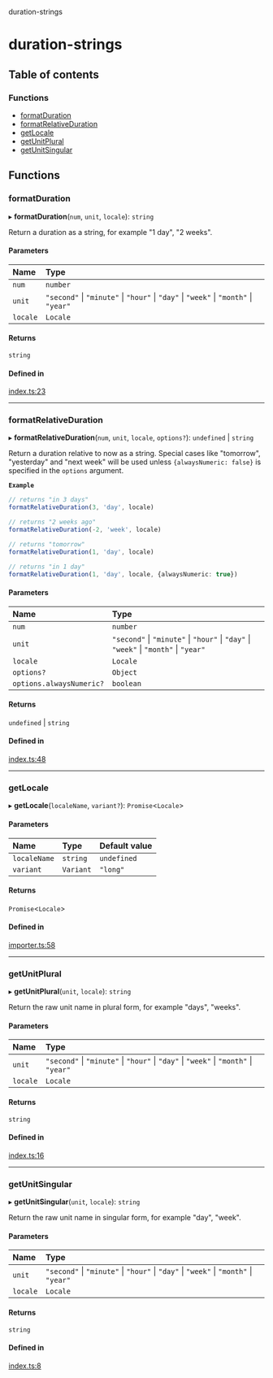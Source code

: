 duration-strings

# duration-strings

## Table of contents

### Functions

- [formatDuration](README.md#formatduration)
- [formatRelativeDuration](README.md#formatrelativeduration)
- [getLocale](README.md#getlocale)
- [getUnitPlural](README.md#getunitplural)
- [getUnitSingular](README.md#getunitsingular)

## Functions

### formatDuration

▸ **formatDuration**(`num`, `unit`, `locale`): `string`

Return a duration as a string, for example "1 day", "2 weeks".

#### Parameters

| Name | Type |
| :------ | :------ |
| `num` | `number` |
| `unit` | ``"second"`` \| ``"minute"`` \| ``"hour"`` \| ``"day"`` \| ``"week"`` \| ``"month"`` \| ``"year"`` |
| `locale` | `Locale` |

#### Returns

`string`

#### Defined in

[index.ts:23](https://github.com/amagee/duration-strings/blob/16cb496/src/index.ts#L23)

___

### formatRelativeDuration

▸ **formatRelativeDuration**(`num`, `unit`, `locale`, `options?`): `undefined` \| `string`

Return a duration relative to now as a string. Special cases
like "tomorrow", "yesterday" and "next week" will be used unless
`{alwaysNumeric: false}` is specified in the `options` argument.

**`Example`**

```ts
// returns "in 3 days"
formatRelativeDuration(3, 'day', locale)

// returns "2 weeks ago"
formatRelativeDuration(-2, 'week', locale)

// returns "tomorrow"
formatRelativeDuration(1, 'day', locale)

// returns "in 1 day"
formatRelativeDuration(1, 'day', locale, {alwaysNumeric: true})
```

#### Parameters

| Name | Type |
| :------ | :------ |
| `num` | `number` |
| `unit` | ``"second"`` \| ``"minute"`` \| ``"hour"`` \| ``"day"`` \| ``"week"`` \| ``"month"`` \| ``"year"`` |
| `locale` | `Locale` |
| `options?` | `Object` |
| `options.alwaysNumeric?` | `boolean` |

#### Returns

`undefined` \| `string`

#### Defined in

[index.ts:48](https://github.com/amagee/duration-strings/blob/16cb496/src/index.ts#L48)

___

### getLocale

▸ **getLocale**(`localeName`, `variant?`): `Promise`<`Locale`\>

#### Parameters

| Name | Type | Default value |
| :------ | :------ | :------ |
| `localeName` | `string` | `undefined` |
| `variant` | `Variant` | `"long"` |

#### Returns

`Promise`<`Locale`\>

#### Defined in

[importer.ts:58](https://github.com/amagee/duration-strings/blob/16cb496/src/importer.ts#L58)

___

### getUnitPlural

▸ **getUnitPlural**(`unit`, `locale`): `string`

Return the raw unit name in plural form, for example
"days", "weeks".

#### Parameters

| Name | Type |
| :------ | :------ |
| `unit` | ``"second"`` \| ``"minute"`` \| ``"hour"`` \| ``"day"`` \| ``"week"`` \| ``"month"`` \| ``"year"`` |
| `locale` | `Locale` |

#### Returns

`string`

#### Defined in

[index.ts:16](https://github.com/amagee/duration-strings/blob/16cb496/src/index.ts#L16)

___

### getUnitSingular

▸ **getUnitSingular**(`unit`, `locale`): `string`

Return the raw unit name in singular form, for example
"day", "week".

#### Parameters

| Name | Type |
| :------ | :------ |
| `unit` | ``"second"`` \| ``"minute"`` \| ``"hour"`` \| ``"day"`` \| ``"week"`` \| ``"month"`` \| ``"year"`` |
| `locale` | `Locale` |

#### Returns

`string`

#### Defined in

[index.ts:8](https://github.com/amagee/duration-strings/blob/16cb496/src/index.ts#L8)
